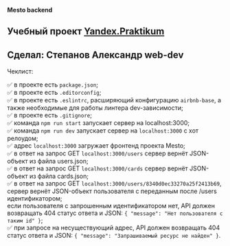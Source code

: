 **Mesto backend**<br>
## Учебный проект [Yandex.Praktikum](https://praktikum.yandex.ru/)
## Сделал: Степанов Александр web-dev

Чеклист: 

:white_check_mark: в проекте есть `package.json`;<br>
:white_check_mark: в проекте есть `.editorconfig`;<br>
:white_check_mark: в проекте есть `.eslintrc`, расширяющий конфигурацию `airbnb-base`, а также необходимые для работы линтера dev-зависимости;<br>
:white_check_mark: в проекте есть `.gitignore`;<br>
:white_check_mark: команда `npm run start` запускает сервер на localhost:3000;<br>
:white_check_mark: команда `npm run dev` запускает сервер на `localhost:3000` с хот релоудом;<br>
:white_check_mark: адрес `localhost:3000` загружает фронтенд проекта Mesto;<br>
:white_check_mark: в ответ на запрос GET `localhost:3000/users` сервер вернёт JSON-объект из файла users.json;<br>
:white_check_mark: в ответ на запрос GET `localhost:3000/cards` сервер вернёт JSON-объект из файла cards.json;<br>
:white_check_mark: в ответ на запрос GET `localhost:3000/users/8340d0ec33270a25f2413b69`, сервер вернёт JSON-объект пользователя с переданным после /users идентификатором;<br>
если пользователя с запрошенным идентификатором нет, API должен возвращать 404 статус ответа и JSON: `{ "message": "Нет пользователя с таким id" }`;<br>
:white_check_mark: при запросе на несуществующий адрес, API должен возвращать 404 статус ответа и JSON: `{ "message": "Запрашиваемый ресурс не найден" }`.<br>
